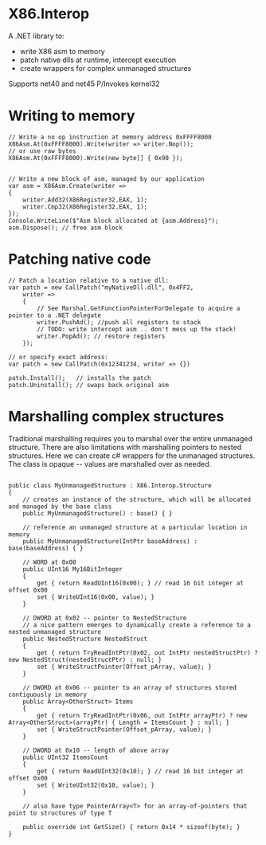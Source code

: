 # X86.Interop
A .NET library to:
- write X86 asm to memory
- patch native dlls at runtime, intercept execution
- create wrappers for complex unmanaged structures

Supports net40 and net45
P/Invokes kernel32


# Writing to memory

```
// Write a no op instruction at memory address 0xFFFF8000
X86Asm.At(0xFFFF8000).Write(writer => writer.Nop());
// or use raw bytes
X86Asm.At(0xFFFF8000).Write(new byte[] { 0x90 });


// Write a new block of asm, managed by our application
var asm = X86Asm.Create(writer =>
{
	writer.Add32(X86Register32.EAX, 1);
	writer.Cmp32(X86Register32.EAX, 1);
});
Console.WriteLine($"Asm block allocated at {asm.Address}");
asm.Dispose(); // free asm block

```

# Patching native code

```
// Patch a location relative to a native dll:
var patch = new CallPatch("myNativeDll.dll", 0x4FF2,
	writer =>
	{
		// See Marshal.GetFunctionPointerForDelegate to acquire a pointer to a .NET delegate
		writer.PushAd(); //push all registers to stack
		// TODO: write intercept asm .. don't mess up the stack!
		writer.PopAd(); // restore registers
	});

// or specify exact address:
var patch = new CallPatch(0x12341234, writer => {})

patch.Install();   // installs the patch
patch.Uninstall(); // swaps back original asm
```


# Marshalling complex structures

Traditional marshalling requires you to marshal over the entire unmanaged structure. There are also limitations with marshalling pointers to nested structures.
Here we can create c# wrappers for the unmanaged structures. The class is opaque -- values are marshalled over as needed.

```

public class MyUnmanagedStructure : X86.Interop.Structure
{
	// creates an instance of the structure, which will be allocated and managed by the base class
	public MyUnmanagedStructure() : base() { }

	// reference an unmanaged structure at a particular location in memory
	public MyUnmanagedStructure(IntPtr baseAddress) : base(baseAddress) { }

	// WORD at 0x00
	public UInt16 My16BitInteger
	{
		get { return ReadUInt16(0x00); } // read 16 bit integer at offset 0x00
		set { WriteUInt16(0x00, value); }
	}

	// DWORD at 0x02 -- pointer to NestedStructure
	// a nice pattern emerges to dynamically create a reference to a nested unmanaged structure
	public NestedStructure NestedStruct
	{
		get { return TryReadIntPtr(0x02, out IntPtr nestedStructPtr) ? new NestedStruct(nestedStructPtr) : null; }
		set { WriteStructPointer(Offset_pArray, value); }
	}

	// DWORD at 0x06 -- pointer to an array of structures stored contiguously in memory
	public Array<OtherStruct> Items
	{
		get { return TryReadIntPtr(0x06, out IntPtr arrayPtr) ? new Array<OtherStruct>(arrayPtr) { Length = ItemsCount } : null; }
		set { WriteStructPointer(Offset_pArray, value); }
	}

	// DWORD at 0x10 -- length of above array
	public UInt32 ItemsCount
	{
		get { return ReadUInt32(0x10); } // read 16 bit integer at offset 0x00
		set { WriteUInt32(0x10, value); }
	}

	// also have type PointerArray<T> for an array-of-pointers that point to structures of type T

	public override int GetSize() { return 0x14 * sizeof(byte); }
}
```